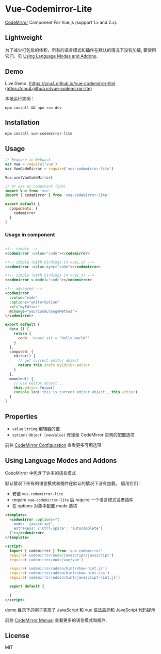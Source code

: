 # Vue-Codemirror-Lite

[CodeMirror](http://codemirror.net/) Component For Vue.js (support 1.x and 2.x).

## Lightweight

为了减少打包后的体积，所有的语言模式和插件在默认的情况下没有加载, 要使用它们，见 [Using Language Modes and Addons](#using-language-modes-and-addons).

## Demo

Live Demo: [https://cnu4.github.io/vue-codemirror-lite](https://cnu4.github.io/vue-codemirror-lite)

本地运行实例：

`npm install && npm run dev`

## Installation

`npm install vue-codemirror-lite`

## Usage

```js
// Require in Webpack
var Vue = require('vue')
var VueCodeMirror = require('vue-codemirror-lite')

Vue.use(VueCodeMirror)

// Or use as component (ES6)
import Vue from 'vue'
import { codemirror } from 'vue-codemirror-lite'

export default {
  components: {
    codemirror
  }
}
```

### Usage in component

```html

<!-- simple -->
<codemirror :value="code"></codemirror>

<!-- simple (with bindings in Vue1.x) -->
<codemirror :value.sync="code"></codemirror>

<!-- simple (with bindings in Vue2.x) -->
<codemirror v-model="code"></codemirror>

<!-- advanced -->
<codemirror
  :value="code"
  :options="editorOption"
  ref="myEditor"
  @change="yourCodeChangeMethod">
</codemirror>
```

```js
export default {
  data () {
    return {
      code: 'const str = "hello world"'
    }
  },
  computed: {
    editor() {
      // get current editor object
      return this.$refs.myEditor.editor
    }
  },
  mounted() {
    // use editor object...
    this.editor.focus()
    console.log('this is current editor object', this.editor)
  }
}
```

## Properties

 - `value` `String` 编辑器的值
 - `options` `Object (newValue)` 传递给 CodeMirror 实例的配置选项

前往 [CodeMirror Configuration](http://codemirror.net/doc/manual.html#config) 查看更多可用选项

## Using Language Modes and Addons

CodeMirror 中包含了许多的语言模式

默认情况下所有的语言模式和插件在默认的情况下没有加载， 启用它们：

 - 安装 `vue-codemirror-lite`
 - require `vue-codemirror-lite` 后 require 一个语言模式或者插件
 - 在 options 对象中配置 mode 选项

```html
<template>
  <codemirror :options="{
    mode: 'javascript',
    extraKeys: {'Ctrl-Space': 'autocomplete'}
  }"></codemirror>
</template>

<script>
  import { codemirror } from 'vue-codemirror'
  require('codemirror/mode/javascript/javascript')
  require('codemirror/mode/vue/vue')

  require('codemirror/addon/hint/show-hint.js')
  require('codemirror/addon/hint/show-hint.css')
  require('codemirror/addon/hint/javascript-hint.js')

  export default {
    ...
  }
</script>
```

demo 目录下的例子实现了 JavaScript 和 vue 语法高亮和 JavaScript 代码提示

前往 [CodeMirror Manual](http://codemirror.net/doc/manual.html) 查看更多的语言模式和插件.


## License
MIT
